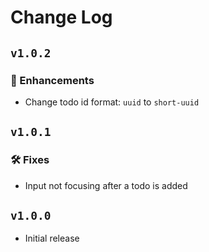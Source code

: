 # Change Log

## `v1.0.2`

### 🚀 Enhancements

- Change todo id format: `uuid` to `short-uuid`

## `v1.0.1`

### 🛠️ Fixes

- Input not focusing after a todo is added

## `v1.0.0`

- Initial release
